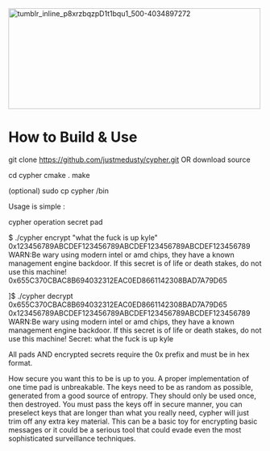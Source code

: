 <img width="500" height="200" alt="tumblr_inline_p8xrzbqzpD1t1bqu1_500-4034897272" src="https://github.com/user-attachments/assets/4a630361-3c1d-4501-83b1-3c6600e4fa9d" />


# How to Build & Use
git clone https://github.com/justmedusty/cypher.git OR download source 

cd cypher
cmake .
make

(optional) sudo cp cypher /bin

Usage is simple :

cypher operation secret pad

$ ./cypher encrypt "what the fuck is up kyle" 0x123456789ABCDEF123456789ABCDEF123456789ABCDEF123456789
WARN:Be wary using modern intel or amd chips, they have a known management engine backdoor. If this secret is of life or death stakes, do not use this machine!
0x655C370CBAC8B694032312EAC0ED8661142308BAD7A79D65

]$ ./cypher decrypt 0x655C370CBAC8B694032312EAC0ED8661142308BAD7A79D65 0x123456789ABCDEF123456789ABCDEF123456789ABCDEF123456789
WARN:Be wary using modern intel or amd chips, they have a known management engine backdoor. If this secret is of life or death stakes, do not use this machine!
Secret: what the fuck is up kyle

All pads AND encrypted secrets require the 0x prefix and must be in hex format.

How secure you want this to be is up to you. A proper implementation of one time pad is unbreakable. The keys need to be as random as possible, generated from a good source of entropy. They should only be used once,
then destroyed. You must pass the keys off in secure manner, you can preselect keys that are longer than what you really need, cypher will just trim off any extra key material. This can be a basic toy for encrypting basic messages or it could be a serious tool that could evade even the most sophisticated surveillance techniques.
